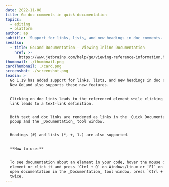```yaml
---
date: 2022-11-08
title: Go doc comments in quick documentation
topics:
  - editing
  - platform
author: ap
subtitle: 'Support for links, lists, and new headings in doc comments.'
seealso:
  - title: GoLand Documentation – Viewing Inline Documentation
    href: >-
      https://www.jetbrains.com/help/go/viewing-reference-information.html#inline-quick-documentation
thumbnail: ./thumbnail.png
cardThumbnail: ./card.png
screenshot: ./screenshot.png
leadin: >
  Go 1.19 has added support for links, lists, and new headings in doc comments.
  Now GoLand also supports these new features.


  Clicking on doc links leads to the referenced element while clicking on a text
  link leads to a text-link definition.


  Both text and doc links are rendered as links in the _Quick Documentation_
  popup and the _Documentation_ tool window.


  Headings (#) and lists (*, +, 1.) are also supported.


  **How to use:**


  To see documentation about an element in your code, hover the mouse over the
  element or click it and press `Ctrl + Q` on Windows/Linux or `F1` on macOS. To
  open documentation in the _Documentation_ tool window, press `Ctrl + Q`/`F1`
  twice.
---
```


